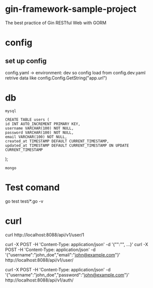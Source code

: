 # gin-framework-sample-project
The best practice of Gin RESTful Web with GORM

# config
## set  up config
config.yaml -> 
    environment: dev
so config load from config.dev.yaml   
retrive data  like 
config.Config.GetString("app.url") 

# db
    mysql 

    CREATE TABLE users (
    id INT AUTO_INCREMENT PRIMARY KEY,
    username VARCHAR(100) NOT NULL,
    password VARCHAR(100) NOT NULL,
    email VARCHAR(100) NOT NULL,
    created_at TIMESTAMP DEFAULT CURRENT_TIMESTAMP,
    updated_at TIMESTAMP DEFAULT CURRENT_TIMESTAMP ON UPDATE CURRENT_TIMESTAMP
);


    mongo
# Test comand
go  test test/*.go -v
# curl 

 

 curl http://localhost:8088/api/v1/user/1

curl -X POST -H 'Content-Type: application/json' -d '{"<key>":"<value>", ...}'
curl -X POST -H 'Content-Type: application/json' -d '{"username":"john_doe","email":"john@example.com"}'  http://localhost:8088/api/v1/user/
  

  curl -X POST -H 'Content-Type: application/json' -d '{"username":"john_doe","password":"john@example.com"}'  http://localhost:8088/api/v1/auth/
  